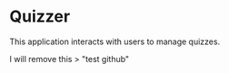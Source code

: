 # Quizzer
This application interacts with users to manage quizzes. 

I will remove this > "test github"
